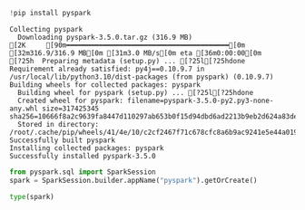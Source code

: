```python
!pip install pyspark
```

    Collecting pyspark
      Downloading pyspark-3.5.0.tar.gz (316.9 MB)
    [2K     [90m━━━━━━━━━━━━━━━━━━━━━━━━━━━━━━━━━━━━━━━━[0m [32m316.9/316.9 MB[0m [31m3.0 MB/s[0m eta [36m0:00:00[0m
    [?25h  Preparing metadata (setup.py) ... [?25l[?25hdone
    Requirement already satisfied: py4j==0.10.9.7 in /usr/local/lib/python3.10/dist-packages (from pyspark) (0.10.9.7)
    Building wheels for collected packages: pyspark
      Building wheel for pyspark (setup.py) ... [?25l[?25hdone
      Created wheel for pyspark: filename=pyspark-3.5.0-py2.py3-none-any.whl size=317425345 sha256=10666f8a2c9639fa8447d110297ab653b0f15d94dbd6ad2213b9eb2d624a83de
      Stored in directory: /root/.cache/pip/wheels/41/4e/10/c2cf2467f71c678cfc8a6b9ac9241e5e44a01940da8fbb17fc
    Successfully built pyspark
    Installing collected packages: pyspark
    Successfully installed pyspark-3.5.0
    


```python
from pyspark.sql import SparkSession
spark = SparkSession.builder.appName("pyspark").getOrCreate()
```


```python
type(spark)
```




<div style="max-width:800px; border: 1px solid var(--colab-border-color);"><style>
      pre.function-repr-contents {
        overflow-x: auto;
        padding: 8px 12px;
        max-height: 500px;
      }

      pre.function-repr-contents.function-repr-contents-collapsed {
        cursor: pointer;
        max-height: 100px;
      }
    </style>
    <pre style="white-space: initial; background:
         var(--colab-secondary-surface-color); padding: 8px 12px;
         border-bottom: 1px solid var(--colab-border-color);"><b>pyspark.sql.session.SparkSession</b><br/>def __init__(sparkContext: SparkContext, jsparkSession: Optional[JavaObject]=None, options: Dict[str, Any]={})</pre><pre class="function-repr-contents function-repr-contents-collapsed" style=""><a class="filepath" style="display:none" href="#">/usr/local/lib/python3.10/dist-packages/pyspark/sql/session.py</a>The entry point to programming Spark with the Dataset and DataFrame API.

A SparkSession can be used to create :class:`DataFrame`, register :class:`DataFrame` as
tables, execute SQL over tables, cache tables, and read parquet files.
To create a :class:`SparkSession`, use the following builder pattern:

.. versionchanged:: 3.4.0
    Supports Spark Connect.

.. autoattribute:: builder
   :annotation:

Examples
--------
Create a Spark session.

&gt;&gt;&gt; spark = (
...     SparkSession.builder
...         .master(&quot;local&quot;)
...         .appName(&quot;Word Count&quot;)
...         .config(&quot;spark.some.config.option&quot;, &quot;some-value&quot;)
...         .getOrCreate()
... )

Create a Spark session with Spark Connect.

&gt;&gt;&gt; spark = (
...     SparkSession.builder
...         .remote(&quot;sc://localhost&quot;)
...         .appName(&quot;Word Count&quot;)
...         .config(&quot;spark.some.config.option&quot;, &quot;some-value&quot;)
...         .getOrCreate()
... )  # doctest: +SKIP</pre>
      <script>
      if (google.colab.kernel.accessAllowed && google.colab.files && google.colab.files.view) {
        for (const element of document.querySelectorAll('.filepath')) {
          element.style.display = 'block'
          element.onclick = (event) => {
            event.preventDefault();
            event.stopPropagation();
            google.colab.files.view(element.textContent, 166);
          };
        }
      }
      for (const element of document.querySelectorAll('.function-repr-contents')) {
        element.onclick = (event) => {
          event.preventDefault();
          event.stopPropagation();
          element.classList.toggle('function-repr-contents-collapsed');
        };
      }
      </script>
      </div>



### Help Function


```python
help(spark.createDataFrame)
```

### Read csv data in dataframe


```python
df = spark.read.csv(path= 'dbfs:/FileStore/data/Employees1.csv', header=True)
df = display(df)
df.printSchema()
```


```python
df = spark.read.format('csv').option(key='header', value=True).load(path='dbfs: /FileStore/data/Employees1.csv')
display(df)
df.printSchema()
```

### Read json data in dataframe


```python
# way:1
df.spark.read.json ('dbfs:/FileStore/data/emps.json', multiline = True)
df.spark.read.json (['dbfs:/FileStore/data/emps.json','dbfs:/FileStore/data/emps.json'], multiline = True) # read multiple json files

df.printSchema()
df.show()
```

### Read Parquet file into dataframe


```python
df = spark.read.parquet('dbfs:/FileStore/data/userdata1.parquet')
display(df)
```

### Write dataframe into csv
1. How to read wite dataframe into csv files using pyspark
2. Option available while saving csv files
3. Saving Modes

    * append: Append contents of this class DataFrame to existing data.
    * overwrite: Overwrite existing data.
    * ignore: Silently ignore this operation if data already exists.
    * error or errorifexists (default case): Throw an exception if data already exists.






```python
data = [(1, 'Ashutosh'), (2, 'Varsh')]
schema= ['id', 'name']

df = spark.createDataFrame(data=data, schema=schema)

df.write.csv(path='dbfs: /tmp/emps', header=True, mode="erroe")

display(spark.read.csv(path='dbfs: /tmp/emps', header=True))
```


    DataFrame[id: bigint, name: string]


### Write dataframe into json


```python
data = [(1, 'Ashutosh'), (2, 'Varsh')]
schema= ['id', 'name']

df = spark.createDataFrame(data=data, schema=schema)

df.write.json(path='dbfs: /tmp/emps', header=True, mode="erroe")

display(spark.read.json(path='dbfs: /tmp/emps', header=True))
```


```python
from re import MULTILINE
# way: 2
df = spark.read.format('org.apache.spark.sql.json').load('dbfs:/FileStore/data/emps.json', multiline = True)

df.printSchema()
df.show()
```

### Write dataframe into Parquet file


```python
data = [(1, 'Ashutosh'), (2, 'Varsh')]
schema= ['id', 'name']

df = spark.createDataFrame(data=data, schema=schema)

df.write.parquet("/folder_location", mode='error')
```

### show() function


```python
data = [(1, 'dfkdjshjkdbdjfbgdbfgfbdgjkbfdjkgbfskdjbgsfjkdbgjskdbgkjsdbfgjsbdfgb'),
        (2, 'dlfnd;sjhfga;dhfgjadfbgjkfdabgadfjbgadrbfguruigbfdubgiufhdg'),
        (3, 'egrfiuegfuiegfuigeifgsdgfuisdgfiugafiuergifugiuafiuagfiugafuigguaig'),
        (4, 'jhdfghdjbfgbhjfgbhgbfdgbfdgbbfdghbshgfdhsghfdglshlhshdfgshgdshkj')]
schema= ['id', 'commments']

df = spark.createDataFrame(data=data, schema=schema)

df.show(truncate = False)

df.show(truncate = 8)

df.show(n=2, truncate = True)

df.show(n=2, truncate = True, vertical = True)
```

    +---+-------------------------------------------------------------------+
    |id |commments                                                          |
    +---+-------------------------------------------------------------------+
    |1  |dfkdjshjkdbdjfbgdbfgfbdgjkbfdjkgbfskdjbgsfjkdbgjskdbgkjsdbfgjsbdfgb|
    |2  |dlfnd;sjhfga;dhfgjadfbgjkfdabgadfjbgadrbfguruigbfdubgiufhdg        |
    |3  |egrfiuegfuiegfuigeifgsdgfuisdgfiugafiuergifugiuafiuagfiugafuigguaig|
    |4  |jhdfghdjbfgbhjfgbhgbfdgbfdgbbfdghbshgfdhsghfdglshlhshdfgshgdshkj   |
    +---+-------------------------------------------------------------------+
    
    +---+---------+
    | id|commments|
    +---+---------+
    |  1| dfkdj...|
    |  2| dlfnd...|
    |  3| egrfi...|
    |  4| jhdfg...|
    +---+---------+
    
    +---+--------------------+
    | id|           commments|
    +---+--------------------+
    |  1|dfkdjshjkdbdjfbgd...|
    |  2|dlfnd;sjhfga;dhfg...|
    +---+--------------------+
    only showing top 2 rows
    
    -RECORD 0-------------------------
     id        | 1                    
     commments | dfkdjshjkdbdjfbgd... 
    -RECORD 1-------------------------
     id        | 2                    
     commments | dlfnd;sjhfga;dhfg... 
    only showing top 2 rows
    
    

### withColumn()

*   PySpark withColumn() is a transformation function of DataFrame which is
used to change the value, convert the datatype of an existing column, create a new column, and many more




```python
data = [(1, 'dfkdjshjkdbdjfbgdbfgfbdgjkbfdjkgbfskdjbgsfjkdbgjskdbgkjsdbfgjsbdfgb'),
        (2, 'dlfnd;sjhfga;dhfgjadfbgjkfdabgadfjbgadrbfguruigbfdubgiufhdg'),
        (3, 'egrfiuegfuiegfuigeifgsdgfuisdgfiugafiuergifugiuafiuagfiugafuigguaig'),
        (4, 'jhdfghdjbfgbhjfgbhgbfdgbfdgbbfdghbshgfdhsghfdglshlhshdfgshgdshkj')]
schema= ['id', 'commments']

df = spark.createDataFrame(data=data, schema=schema)
```


```python
from pyspark.sql import functions as F

data = [(1, 'Ashutosh', 3000),
        (2, 'Kumbhare', 4000),
        (3, 'Varsh', 5000),
        (4, 'Ajay', 6000)]
schema= ['id', 'name', 'salary']

df = spark.createDataFrame(data=data, schema=schema)

df = df.withColumn('salary', F.col("salary").cast('Integer'))

df.show()
df.printSchema()

df = df.withColumn('salary', F.col("salary") * 2)
df.show()

df = df.withColumn('country', F.lit('India'))
df.show()

df = df.withColumn('copyed_salary', F.col("salary"))
df.show()
```

    +---+--------+------+
    | id|    name|salary|
    +---+--------+------+
    |  1|Ashutosh|  3000|
    |  2|Kumbhare|  4000|
    |  3|   Varsh|  5000|
    |  4|    Ajay|  6000|
    +---+--------+------+
    
    root
     |-- id: long (nullable = true)
     |-- name: string (nullable = true)
     |-- salary: integer (nullable = true)
    
    +---+--------+------+
    | id|    name|salary|
    +---+--------+------+
    |  1|Ashutosh|  6000|
    |  2|Kumbhare|  8000|
    |  3|   Varsh| 10000|
    |  4|    Ajay| 12000|
    +---+--------+------+
    
    +---+--------+------+-------+
    | id|    name|salary|country|
    +---+--------+------+-------+
    |  1|Ashutosh|  6000|  India|
    |  2|Kumbhare|  8000|  India|
    |  3|   Varsh| 10000|  India|
    |  4|    Ajay| 12000|  India|
    +---+--------+------+-------+
    
    +---+--------+------+-------+-------------+
    | id|    name|salary|country|copyed_salary|
    +---+--------+------+-------+-------------+
    |  1|Ashutosh|  6000|  India|         6000|
    |  2|Kumbhare|  8000|  India|         8000|
    |  3|   Varsh| 10000|  India|        10000|
    |  4|    Ajay| 12000|  India|        12000|
    +---+--------+------+-------+-------------+
    
    

### withColumnRenamed()

*   PySpark withColumnRenamed() is a transformation function of DataFrame which is used to change existing column name in dataframe.



```python
data = [(1, 'Ashutosh', 3000),
        (2, 'Kumbhare', 4000),
        (3, 'Varsh', 5000),
        (4, 'Ajay', 6000)]
schema= ['id', 'name', 'salary']

df = spark.createDataFrame(data=data, schema=schema)

df = df.withColumnRenamed('salary', 'Income')
df.show()
```

    +---+--------+------+
    | id|    name|Income|
    +---+--------+------+
    |  1|Ashutosh|  3000|
    |  2|Kumbhare|  4000|
    |  3|   Varsh|  5000|
    |  4|    Ajay|  6000|
    +---+--------+------+
    
    

### StructType() & StructField()

*   PySpark StructType & StructField classes are used to programmatically specify the schema to the DataFrame and create complex columns like nested struct, array, and map columns.

*   StructType is a collection of StructField's



```python
from pyspark.sql import functions as F
from pyspark.sql import types as T

data = [(1, 'Ashutosh', 3000),
        (2, 'Kumbhare', 4000),
        (3, 'Varsh', 5000),
        (4, 'Ajay', 6000)]

schema = T.StructType([
                      T.StructField(name='id', dataType=T.IntegerType()),
                      T.StructField(name='name', dataType=T.StringType()),
                      T.StructField(name='salary', dataType=T.IntegerType())
                      ])


df = spark.createDataFrame(data=data, schema=schema)

df.show()
df.printSchema()
```

    +---+--------+------+
    | id|    name|salary|
    +---+--------+------+
    |  1|Ashutosh|  3000|
    |  2|Kumbhare|  4000|
    |  3|   Varsh|  5000|
    |  4|    Ajay|  6000|
    +---+--------+------+
    
    root
     |-- id: integer (nullable = true)
     |-- name: string (nullable = true)
     |-- salary: integer (nullable = true)
    
    


```python
from pyspark.sql import functions as F
from pyspark.sql import types as T

data = [(1, ('Ashutosh','Kumbhare'), 3000),
        (2, ('Ashu','abc'), 4000),
        (3, ('Varsh','cde'), 5000),
        (4, ('Ajay','efg'), 6000)]

my_structType = T.StructType(
        [
        T.StructField(name='First_name', dataType=T.StringType()),
        T.StructField(name='Last_name', dataType=T.StringType())
        ]
    )

schema = T.StructType(
                      [
                      T.StructField(name='id', dataType=T.IntegerType()),
                      T.StructField(name='name', dataType=my_structType),
                      T.StructField(name='salary', dataType=T.IntegerType())
                      ]
        )


df = spark.createDataFrame(data=data, schema=schema)

df.show()
df.printSchema()
```

    +---+--------------------+------+
    | id|                name|salary|
    +---+--------------------+------+
    |  1|{Ashutosh, Kumbhare}|  3000|
    |  2|         {Ashu, abc}|  4000|
    |  3|        {Varsh, cde}|  5000|
    |  4|         {Ajay, efg}|  6000|
    +---+--------------------+------+
    
    root
     |-- id: integer (nullable = true)
     |-- name: struct (nullable = true)
     |    |-- First_name: string (nullable = true)
     |    |-- Last_name: string (nullable = true)
     |-- salary: integer (nullable = true)
    
    

### ArrayType Columns


```python
from pyspark.sql import functions as F
from pyspark.sql import types as T

data = [('abc', [1,2]), ('mno', [4,5]), ('xyz', [7,8])]

schema = T.StructType([T.StructField(name='id', dataType= T.StringType()),
                       T.StructField(name='numbers', dataType= T.ArrayType(T.IntegerType()))
                      ])

df = spark.createDataFrame(data=data, schema=schema)

df.show()
df.printSchema()

df = df.withColumn('index_zero', F.col('numbers')[0])
# df = df.withColumn('index_zero', df.numbers[0])

df.show()
```

    +---+-------+
    | id|numbers|
    +---+-------+
    |abc| [1, 2]|
    |mno| [4, 5]|
    |xyz| [7, 8]|
    +---+-------+
    
    root
     |-- id: string (nullable = true)
     |-- numbers: array (nullable = true)
     |    |-- element: integer (containsNull = true)
    
    +---+-------+----------+
    | id|numbers|index_zero|
    +---+-------+----------+
    |abc| [1, 2]|         1|
    |mno| [4, 5]|         4|
    |xyz| [7, 8]|         7|
    +---+-------+----------+
    
    


```python
data = [(1, 'Ashutosh', 3000),
        (2, 'Kumbhare', 4000),
        (3, 'Varsh', 5000),
        (4, 'Ajay', 6000)]

schema = T.StructType([
                      T.StructField(name='id', dataType=T.IntegerType()),
                      T.StructField(name='name', dataType=T.StringType()),
                      T.StructField(name='salary', dataType=T.IntegerType())
                      ])


df = spark.createDataFrame(data=data, schema=schema)

df = df.withColumn('new_column',
                   F.array(
                       F.col('id'),
                       F.col('salary')
                       )
                   )
df.show()
```

    +---+--------+------+----------+
    | id|    name|salary|new_column|
    +---+--------+------+----------+
    |  1|Ashutosh|  3000| [1, 3000]|
    |  2|Kumbhare|  4000| [2, 4000]|
    |  3|   Varsh|  5000| [3, 5000]|
    |  4|    Ajay|  6000| [4, 6000]|
    +---+--------+------+----------+
    
    

### explode(), split(), array() & array_contains() Functions

*   Use explode() function to create a new row for each element in the given array column.

*   split() sql function returns an array type after splitting the string column by delimiter.

*   Use array() function to create a new array column by merging the data from multiple columns.

*   array_contains() sql function is used to check if array column contains a value. Returns null if the array is null, true if the array contains the value, and false otherwise.


#### 1. explode()


```python
from pyspark.sql import functions as F
from pyspark.sql import types as T

data = [('abc', [1,2]), ('efg', [4,5]), ('xyz', [7,8])]

schema = T.StructType(
    [
        T.StructField('id', T.StringType()),
        T.StructField('numbers', T.ArrayType(T.IntegerType()))
        ]
    )

df = spark.createDataFrame(data,schema)

df = df.withColumn('explodedCol', F.explode(F.col('numbers')))
df.show()

df = df.withColumn('explodedCol', F.explode(F.col('numbers')))\
     .select(
          'id',
          'explodedCol'
          )
df.show()
```

    +---+-------+-----------+
    | id|numbers|explodedCol|
    +---+-------+-----------+
    |abc| [1, 2]|          1|
    |abc| [1, 2]|          2|
    |efg| [4, 5]|          4|
    |efg| [4, 5]|          5|
    |xyz| [7, 8]|          7|
    |xyz| [7, 8]|          8|
    +---+-------+-----------+
    
    +---+-----------+
    | id|explodedCol|
    +---+-----------+
    |abc|          1|
    |abc|          2|
    |abc|          1|
    |abc|          2|
    |efg|          4|
    |efg|          5|
    |efg|          4|
    |efg|          5|
    |xyz|          7|
    |xyz|          8|
    |xyz|          7|
    |xyz|          8|
    +---+-----------+
    
    

#### 2. split()


```python
from pyspark.sql import functions as F

data = [(1, 'Ashutosh', 'dothet, azure, sql'), (2, 'Varsh','java, aws, sql')]

schema = ['id', 'name', 'skills']

df = spark.createDataFrame(data, schema)
df.show()

df = df.withColumn('skills',F.split('skills',','))
df.show()

df.printSchema()
```

    +---+--------+------------------+
    | id|    name|            skills|
    +---+--------+------------------+
    |  1|Ashutosh|dothet, azure, sql|
    |  2|   Varsh|    java, aws, sql|
    +---+--------+------------------+
    
    +---+--------+--------------------+
    | id|    name|              skills|
    +---+--------+--------------------+
    |  1|Ashutosh|[dothet,  azure, ...|
    |  2|   Varsh|  [java,  aws,  sql]|
    +---+--------+--------------------+
    
    root
     |-- id: long (nullable = true)
     |-- name: string (nullable = true)
     |-- skills: array (nullable = true)
     |    |-- element: string (containsNull = false)
    
    

#### 3. array()


```python
from pyspark.sql import functions as F

data = [(1, 'Ashutosh', 'dotnet', 'azure'), (2, 'Varsha', 'java', 'aws')]

schema = ['id', 'name', 'primarySkill', 'secondarySkill']

df = spark.createDataFrame(data, schema)
df.show()

df = df.withColumn('skills', F.array(F.col('primarySkill'), F.col('secondarySkill')))
df.show()

df.printSchema()
```

    +---+--------+------------+--------------+
    | id|    name|primarySkill|secondarySkill|
    +---+--------+------------+--------------+
    |  1|Ashutosh|      dotnet|         azure|
    |  2|  Varsha|        java|           aws|
    +---+--------+------------+--------------+
    
    +---+--------+------------+--------------+---------------+
    | id|    name|primarySkill|secondarySkill|         skills|
    +---+--------+------------+--------------+---------------+
    |  1|Ashutosh|      dotnet|         azure|[dotnet, azure]|
    |  2|  Varsha|        java|           aws|    [java, aws]|
    +---+--------+------------+--------------+---------------+
    
    root
     |-- id: long (nullable = true)
     |-- name: string (nullable = true)
     |-- primarySkill: string (nullable = true)
     |-- secondarySkill: string (nullable = true)
     |-- skills: array (nullable = false)
     |    |-- element: string (containsNull = true)
    
    

#### 4. array_contains()


```python
from pyspark.sql import functions as F

data = [(1, 'Varsh', ['.net', 'azure']), (2, 'Ashutosh', ['java', 'aws'])]

schema = ['id', 'name', 'skills']

df = spark.createDataFrame (data, schema)

df = df.withColumn ('Has JavaSkill', F.array_contains(F.col('skills'), 'java'))
df.show()

df.printSchema()
```

    +---+--------+-------------+-------------+
    | id|    name|       skills|Has JavaSkill|
    +---+--------+-------------+-------------+
    |  1|   Varsh|[.net, azure]|        false|
    |  2|Ashutosh|  [java, aws]|         true|
    +---+--------+-------------+-------------+
    
    root
     |-- id: long (nullable = true)
     |-- name: string (nullable = true)
     |-- skills: array (nullable = true)
     |    |-- element: string (containsNull = true)
     |-- Has JavaSkill: boolean (nullable = true)
    
    

### MapType column

*  PySpark MapType is used to represent map key-value pair similar to python Dictionary (Dict)


```python
data = [('Ashutosh', {'hair': 'black', 'eye': 'brown'}), ('varsh', { 'hair': 'black', 'eye': 'blue'})]

schema = ['name', 'properties']

df = spark.createDataFrame (data, schema)

df.show()
df.printSchema()
```

    +--------+--------------------+
    |    name|          properties|
    +--------+--------------------+
    |Ashutosh|{eye -> brown, ha...|
    |   varsh|{eye -> blue, hai...|
    +--------+--------------------+
    
    root
     |-- name: string (nullable = true)
     |-- properties: map (nullable = true)
     |    |-- key: string
     |    |-- value: string (valueContainsNull = true)
    
    


```python
from pyspark.sql import functions as F
from pyspark.sql import types as T

data = [('Ashutosh', { 'hair': 'black', 'eye': 'brown'}), ('varsh', {'hair': 'black', 'eye': 'blue'})]

schema = T.StructType(
    [
        T.StructField('name', T.StringType()),
        T.StructField('properties', T.MapType(T.StringType(), T.StringType()))
        ]
    )

df = spark.createDataFrame(data, schema)

df.show(truncate=False)
df.printSchema()
```

    +--------+-----------------------------+
    |name    |properties                   |
    +--------+-----------------------------+
    |Ashutosh|{eye -> brown, hair -> black}|
    |varsh   |{eye -> blue, hair -> black} |
    +--------+-----------------------------+
    
    root
     |-- name: string (nullable = true)
     |-- properties: map (nullable = true)
     |    |-- key: string
     |    |-- value: string (valueContainsNull = true)
    
    

#### Access MapType elements


```python
# way 1

df1 = df.withColumn('hair', df.properties['hair'])

df1.show(truncate=False)



# way2

df2 = df.withColumn('eye', df.properties.getItem('eye'))

df2.show(truncate=False)
```

    +--------+-----------------------------+-----+
    |name    |properties                   |hair |
    +--------+-----------------------------+-----+
    |Ashutosh|{eye -> brown, hair -> black}|black|
    |varsh   |{eye -> blue, hair -> black} |black|
    +--------+-----------------------------+-----+
    
    +--------+-----------------------------+-----+
    |name    |properties                   |eye  |
    +--------+-----------------------------+-----+
    |Ashutosh|{eye -> brown, hair -> black}|brown|
    |varsh   |{eye -> blue, hair -> black} |blue |
    +--------+-----------------------------+-----+
    
    

### map_keys(), map_values(), explode()

### explode() with MapType


```python
from pyspark.sql import functions as F
from pyspark.sql import types as T

data = [('Ashutosh', { 'hair': 'black', 'eye': 'brown'}), ('varsh', {'hair': 'black', 'eye': 'blue'})]

schema = T.StructType(
    [
        T.StructField('name', T.StringType()),
        T.StructField('properties', T.MapType(T.StringType(), T.StringType()))
        ]
    )

df = spark.createDataFrame(data, schema)
df.show(truncate=False)

df1 = df.select('name', 'properties', F.explode(df.properties))
df1.show(truncate=False)
```

    +--------+-----------------------------+
    |name    |properties                   |
    +--------+-----------------------------+
    |Ashutosh|{eye -> brown, hair -> black}|
    |varsh   |{eye -> blue, hair -> black} |
    +--------+-----------------------------+
    
    +--------+-----------------------------+----+-----+
    |name    |properties                   |key |value|
    +--------+-----------------------------+----+-----+
    |Ashutosh|{eye -> brown, hair -> black}|eye |brown|
    |Ashutosh|{eye -> brown, hair -> black}|hair|black|
    |varsh   |{eye -> blue, hair -> black} |eye |blue |
    |varsh   |{eye -> blue, hair -> black} |hair|black|
    +--------+-----------------------------+----+-----+
    
    

#### 2. map_keys()


```python
df1 = df.withColumn('keys', F.map_keys(df.properties))

df1.show(truncate=False)
```

    +--------+-----------------------------+-----------+
    |name    |properties                   |keys       |
    +--------+-----------------------------+-----------+
    |Ashutosh|{eye -> brown, hair -> black}|[eye, hair]|
    |varsh   |{eye -> blue, hair -> black} |[eye, hair]|
    +--------+-----------------------------+-----------+
    
    

#### 3. map.values()


```python
df1 = df.withColumn('keys', F.map_values(df.properties))
df1.show(truncate=False)
```

    +--------+-----------------------------+--------------+
    |name    |properties                   |keys          |
    +--------+-----------------------------+--------------+
    |Ashutosh|{eye -> brown, hair -> black}|[brown, black]|
    |varsh   |{eye -> blue, hair -> black} |[blue, black] |
    +--------+-----------------------------+--------------+
    
    

### Row() class

*   pyspark.sql.Row which is represented as a record/row in DataFrame, one can create a Row object by using named arguments or create a custom Row like class.




```python
from pyspark.sql import Row
from pyspark.sql import functions as F

row = Row(name = 'Ashutosh', salary = 2000)

print(row.name)
```

    Ashutosh
    


```python
row1 = Row(name = 'Ashutosh', salary = 2000)
row2 = Row(name = 'Keahav', salary = 3000)

data = [row1, row2]

df = spark.createDataFrame(data)
df.show()
```

    +--------+------+
    |    name|salary|
    +--------+------+
    |Ashutosh|  2000|
    |  Keahav|  3000|
    +--------+------+
    
    

#### create nested struct type using Row()


```python
from pyspark.sql import Row

data=[Row(name="keashav", prop=Row(hair="black", eye="blue")), Row(name="Ashutosh", prop=Row(hair="grey", eye="black"))]
df=spark.createDataFrame(data)

df.printSchema()
```

    root
     |-- name: string (nullable = true)
     |-- prop: struct (nullable = true)
     |    |-- hair: string (nullable = true)
     |    |-- eye: string (nullable = true)
    
    

### Column() Class

*   PySpark Column class represents a single Column in a DataFrame. pyspark.sql.Column class provides several functions to work with DataFrame to manipulate the Column values, evaluate the boolean expression to filter rows, retrieve a value or part of a value from a DataFrame column

*  One of the simplest ways to create a Column class object is by using PySpark lit() SQL function




```python
from pyspark.sql import functions as F

col1 = F.lit("zero")

print(type(col1))
```

    <class 'pyspark.sql.column.Column'>
    

#### Access columns in multiple ways


```python
from pyspark.sql import functions as F

data = [(1, 'Ashutosh', 3000),
        (2, 'Kumbhare', 4000),
        (3, 'Varsh', 5000),
        (4, 'Ajay', 6000)]
schema= ['id', 'name', 'salary']

df = spark.createDataFrame(data=data, schema=schema)

df.select(df.salary).show()
df.select(df['salary']).show()
df.select(F.col('salary')).show()
```

    +------+
    |salary|
    +------+
    |  3000|
    |  4000|
    |  5000|
    |  6000|
    +------+
    
    +------+
    |salary|
    +------+
    |  3000|
    |  4000|
    |  5000|
    |  6000|
    +------+
    
    +------+
    |salary|
    +------+
    |  3000|
    |  4000|
    |  5000|
    |  6000|
    +------+
    
    


```python
from pyspark.sql import functions as F
from pyspark.sql import types as T

data = [(1, ('Ashutosh','Kumbhare'), 3000),
        (2, ('Ashu','abc'), 4000),
        (3, ('Varsh','cde'), 5000),
        (4, ('Ajay','efg'), 6000)]

my_structType = T.StructType(
        [
        T.StructField(name='First_name', dataType=T.StringType()),
        T.StructField(name='Last_name', dataType=T.StringType())
        ]
    )

schema = T.StructType(
                      [
                      T.StructField(name='id', dataType=T.IntegerType()),
                      T.StructField(name='name', dataType=my_structType),
                      T.StructField(name='salary', dataType=T.IntegerType())
                      ]
        )


df = spark.createDataFrame(data=data, schema=schema)

df.select(df.name.First_name).show()
df.select(df['name.First_name']).show()
df.select(F.col('name.First_name')).show()
```

    +---------------+
    |name.First_name|
    +---------------+
    |       Ashutosh|
    |           Ashu|
    |          Varsh|
    |           Ajay|
    +---------------+
    
    +----------+
    |First_name|
    +----------+
    |  Ashutosh|
    |      Ashu|
    |     Varsh|
    |      Ajay|
    +----------+
    
    +----------+
    |First_name|
    +----------+
    |  Ashutosh|
    |      Ashu|
    |     Varsh|
    |      Ajay|
    +----------+
    
    

### when() & otherwise()

*   It is similar to SQL Case When, executes sequence of expressions until it
matches the condition and returns a value when match.



```python
from pyspark.sql import functions as F

data = [(1, 'Ashu', 'M', 2000), (2, 'Varsha', 'F', 3000), (3, 'Bhushan', '', 2000)]

schema = ['id', 'name', 'gender', 'salary']

df = spark.createDataFrame (data, schema)

df.show()

df1 = df.select(
    df.id,
    df.name,
    F.when(condition=df.gender == 'M', value='Male')
    .when(condition=df.gender == 'F',value='FeMale')
    .otherwise ('unknown').alias('gender')
    )

df1.show()
```

    +---+-------+------+------+
    | id|   name|gender|salary|
    +---+-------+------+------+
    |  1|   Ashu|     M|  2000|
    |  2| Varsha|     F|  3000|
    |  3|Bhushan|      |  2000|
    +---+-------+------+------+
    
    +---+-------+-------+
    | id|   name| gender|
    +---+-------+-------+
    |  1|   Ashu|   Male|
    |  2| Varsha| FeMale|
    |  3|Bhushan|unknown|
    +---+-------+-------+
    
    

### alias(), asc(), desc(), cast() & like()

#### 1. alies()


```python
data = [(1, 'Ashu', 'M',2000), (2, 'Keshav', 'M', 4000), (3, 'Varsha', 'F', 3000)]

schema = ['id', 'name', 'gender', 'salary']

df = spark.createDataFrame(data, schema)

df.select(
    df.id.alias('emp_id'),
    df.name.alias ('emp_name')
    )

df.show()
```

    +---+------+------+------+
    | id|  name|gender|salary|
    +---+------+------+------+
    |  1|  Ashu|     M|  2000|
    |  2|Keshav|     M|  4000|
    |  3|Varsha|     F|  3000|
    +---+------+------+------+
    
    

### asc(), desc()


```python
data = [(1, 'Ashutosh', 'M', 2000), (2, 'keshav', 'M', 4000), (3, 'Bhushan', 'F', 3000)]

schema = ['id', 'name', 'gender', 'salary']

spark.createDataFrame(data, schema)

df.sort(df.name.desc()).show()
```

    +---+--------+------+------+
    | id|    name|gender|salary|
    +---+--------+------+------+
    |  3|  Sonali|     F|  3000|
    |  2| Bhushan|     M|  4000|
    |  1|Ashutosh|     M|  2000|
    +---+--------+------+------+
    
    

#### cast()


```python
data = [(1, 'Ashutosh', 'M', 2000), (2, 'Bhushan', 'M', 4000), (3, 'Sonali', 'F', 3000)]

schema = ['id', 'name', 'gender', 'salary']

df = spark.createDataFrame(data, schema)
df.printSchema()

df1 = df.select(df.salary.cast('int'))
df1.printSchema()
```

    root
     |-- id: long (nullable = true)
     |-- name: string (nullable = true)
     |-- gender: string (nullable = true)
     |-- salary: long (nullable = true)
    
    root
     |-- salary: integer (nullable = true)
    
    

#### like()


```python
data = [(1, 'Ashutosh', 'M', 2000), (2, 'Keshav', 'M', 4000), (3, 'Varsha', 'F', 3000)]

schema = ['id', 'name', 'gender', 'salary']

df = spark.createDataFrame (data, schema)

df.filter(df.name.like ('a%')).show()

# Like functiuon is case sensitive.
df.filter(df.name.like ('A%')).show()

```

    +---+----+------+------+
    | id|name|gender|salary|
    +---+----+------+------+
    +---+----+------+------+
    
    +---+--------+------+------+
    | id|    name|gender|salary|
    +---+--------+------+------+
    |  1|Ashutosh|     M|  2000|
    +---+--------+------+------+
    
    

### filter()

* PySpark filter() function is used to filter the rows from DataFrame based on the given condition or SQL expression.

### where()

* You can also use where() clause instead of the filter() if you are coming from an SQL background, both these functions operate exactly the same.


```python
data = [(1, 'Ashutosh', 'M', 2000), (2, 'Keshav', 'M', 4000), (3, 'Varsha', 'F',3000)]

schema = ['id', 'name', 'gender', 'salary']

df = spark.createDataFrame (data, schema)

# where function
df.where(df.gender == 'M').show()

# filter function
df.filter(df.gender =='M').show()
```

    +---+--------+------+------+
    | id|    name|gender|salary|
    +---+--------+------+------+
    |  1|Ashutosh|     M|  2000|
    |  2|  Keshav|     M|  4000|
    +---+--------+------+------+
    
    +---+--------+------+------+
    | id|    name|gender|salary|
    +---+--------+------+------+
    |  1|Ashutosh|     M|  2000|
    |  2|  Keshav|     M|  4000|
    +---+--------+------+------+
    
    

###  distinct()
* PySpark distinct() function is used to remove the duplicate rows (all columns)

### dropDuplicates()
* dropDuplicates() is used to drop rows based on selected (one or multiple) columns.

So basically, using these functions we can get distinct rows


```python
data = [(1, 'Ashutosh', 'M', 2000), (2, 'Keshav', 'M', 4000), (2, 'Akash', 'M',4000), (3, 'Varsha', 'F', 3000)]

schema = ['id', 'name', 'gender', 'salary']

df = spark.createDataFrame(data, schema)

df.distinct().show()

df.dropDuplicates ().show()

df.dropDuplicates (['gender']).show()
```

    +---+--------+------+------+
    | id|    name|gender|salary|
    +---+--------+------+------+
    |  2|  Keshav|     M|  4000|
    |  1|Ashutosh|     M|  2000|
    |  2|   Akash|     M|  4000|
    |  3|  Varsha|     F|  3000|
    +---+--------+------+------+
    
    +---+--------+------+------+
    | id|    name|gender|salary|
    +---+--------+------+------+
    |  2|  Keshav|     M|  4000|
    |  1|Ashutosh|     M|  2000|
    |  2|   Akash|     M|  4000|
    |  3|  Varsha|     F|  3000|
    +---+--------+------+------+
    
    +---+--------+------+------+
    | id|    name|gender|salary|
    +---+--------+------+------+
    |  3|  Varsha|     F|  3000|
    |  1|Ashutosh|     M|  2000|
    +---+--------+------+------+
    
    

### orderBy() & sort()

* You can use either sort() or orderBy() function of PySpark DataFrame to sort DataFrame by ascending or descending order based on single or multiple columns.

* By default, sorting will happen in ascending order. We can explicitly mention ascending or descending using asc(), desc() functions.


```python
data = [(1, 'Ashutosh', 'M',2000, 'IT'), (2, 'Keshav', 'M',4000, 'HR'), (3, 'Varsha', 'F',3000, 'Payroll'), (4, 'Akash', 'M',3000, 'HR')]

schema = ['id', 'name', 'gender', 'salary', 'dep']

df = spark.createDataFrame(data, schema)

# sort function
df.sort('dep', 'salary').show()
df.sort(df.dep.desc(),df.salary.desc()).show()

# orderBy
df.orderBy(df.dep.desc(),df.salary.asc()).show()
df.orderBy('dep', 'salary').show()
```

    +---+--------+------+------+-------+
    | id|    name|gender|salary|    dep|
    +---+--------+------+------+-------+
    |  4|   Akash|     M|  3000|     HR|
    |  2|  Keshav|     M|  4000|     HR|
    |  1|Ashutosh|     M|  2000|     IT|
    |  3|  Varsha|     F|  3000|Payroll|
    +---+--------+------+------+-------+
    
    +---+--------+------+------+-------+
    | id|    name|gender|salary|    dep|
    +---+--------+------+------+-------+
    |  3|  Varsha|     F|  3000|Payroll|
    |  1|Ashutosh|     M|  2000|     IT|
    |  2|  Keshav|     M|  4000|     HR|
    |  4|   Akash|     M|  3000|     HR|
    +---+--------+------+------+-------+
    
    +---+--------+------+------+-------+
    | id|    name|gender|salary|    dep|
    +---+--------+------+------+-------+
    |  3|  Varsha|     F|  3000|Payroll|
    |  1|Ashutosh|     M|  2000|     IT|
    |  4|   Akash|     M|  3000|     HR|
    |  2|  Keshav|     M|  4000|     HR|
    +---+--------+------+------+-------+
    
    +---+--------+------+------+-------+
    | id|    name|gender|salary|    dep|
    +---+--------+------+------+-------+
    |  4|   Akash|     M|  3000|     HR|
    |  2|  Keshav|     M|  4000|     HR|
    |  1|Ashutosh|     M|  2000|     IT|
    |  3|  Varsha|     F|  3000|Payroll|
    +---+--------+------+------+-------+
    
    

###  union() & unionAll()

* union() and unionAll() transformations are used to merge two or more DataFrame's of the same schema or structure.

* union() & unionAll() method merges two DataFrames and returns the new DataFrame with all rows from two Dataframes regardless of duplicate data. To remove duplicates use distinct() function


```python
data = [(1, 'Ashutosh', 'M', 2000, 'IT'), (2, 'Keshav', 'M',4000, 'HR'), (3, 'Varsha', 'F', 3000, 'Payroll')]

schema = ['id', 'name', 'gender', 'salary', 'dep']


df1 = spark.createDataFrame(data, schema)

df2 = spark.createDataFrame(data, schema)

df1.show()

df2.show()

df1.unionAll(df2).show()

df1.union(df2).show()
```

    +---+--------+------+------+-------+
    | id|    name|gender|salary|    dep|
    +---+--------+------+------+-------+
    |  1|Ashutosh|     M|  2000|     IT|
    |  2|  Keshav|     M|  4000|     HR|
    |  3|  Varsha|     F|  3000|Payroll|
    +---+--------+------+------+-------+
    
    +---+--------+------+------+-------+
    | id|    name|gender|salary|    dep|
    +---+--------+------+------+-------+
    |  1|Ashutosh|     M|  2000|     IT|
    |  2|  Keshav|     M|  4000|     HR|
    |  3|  Varsha|     F|  3000|Payroll|
    +---+--------+------+------+-------+
    
    +---+--------+------+------+-------+
    | id|    name|gender|salary|    dep|
    +---+--------+------+------+-------+
    |  1|Ashutosh|     M|  2000|     IT|
    |  2|  Keshav|     M|  4000|     HR|
    |  3|  Varsha|     F|  3000|Payroll|
    |  1|Ashutosh|     M|  2000|     IT|
    |  2|  Keshav|     M|  4000|     HR|
    |  3|  Varsha|     F|  3000|Payroll|
    +---+--------+------+------+-------+
    
    +---+--------+------+------+-------+
    | id|    name|gender|salary|    dep|
    +---+--------+------+------+-------+
    |  1|Ashutosh|     M|  2000|     IT|
    |  2|  Keshav|     M|  4000|     HR|
    |  3|  Varsha|     F|  3000|Payroll|
    |  1|Ashutosh|     M|  2000|     IT|
    |  2|  Keshav|     M|  4000|     HR|
    |  3|  Varsha|     F|  3000|Payroll|
    +---+--------+------+------+-------+
    
    


```python

```

### groupBy()

* Similar to SQL GROUP BY clause, PySpark groupBy() function is used to collect the identical data into groups on DataFrame and perform count, sum, avg, min, max functions on the grouped data


```python
data= [
    (1, 'Ashutosh', 'M', 5000, 'IT'),
     (2, 'Keshav', 'M', 6000, 'IT'),
      (3, 'Varsha', 'F',2500, 'Payroll'),
       (4, 'Bhushan', 'M',4000, 'HR'),
        (5, 'Jiya', 'F', 2000, 'HR'),
         (6, 'Akash', 'M', 2000, 'Payroll'),
          (7, 'ayesha', 'F',3000, 'IT')
          ]

schema = ['id', 'name', 'gender', 'salary', 'dep']

df = spark.createDataFrame(data, schema)

df.groupBy('dep').count().show()

df.groupBy('dep', 'gender').count().show()

df.groupBy('dep').min('salary').show()

df.groupBy('dep').max('salary').show()

df.groupBy('dep').avg('salary').show()
```

    +-------+-----+
    |    dep|count|
    +-------+-----+
    |Payroll|    2|
    |     IT|    3|
    |     HR|    2|
    +-------+-----+
    
    +-------+------+-----+
    |    dep|gender|count|
    +-------+------+-----+
    |Payroll|     F|    1|
    |     IT|     M|    2|
    |Payroll|     M|    1|
    |     HR|     M|    1|
    |     HR|     F|    1|
    |     IT|     F|    1|
    +-------+------+-----+
    
    +-------+-----------+
    |    dep|min(salary)|
    +-------+-----------+
    |Payroll|       2000|
    |     IT|       3000|
    |     HR|       2000|
    +-------+-----------+
    
    +-------+-----------+
    |    dep|max(salary)|
    +-------+-----------+
    |Payroll|       2500|
    |     IT|       6000|
    |     HR|       4000|
    +-------+-----------+
    
    +-------+-----------------+
    |    dep|      avg(salary)|
    +-------+-----------------+
    |Payroll|           2250.0|
    |     IT|4666.666666666667|
    |     HR|           3000.0|
    +-------+-----------------+
    
    

### groupBy().agg()


*   PySpark Groupby agg() is used to calculate more than one aggregate (multiple aggregates) at a time on grouped Data Frame





```python
from pyspark.sql import functions as F

data= [(1, 'Ashutosh', 'M', 5000, 'IT'), (2, 'Keshav', 'M',6000, 'IT'),(3, 'Varsha', 'F',2500, 'Payroll'), (4, 'Bhushan', 'M', 4000, 'HR'), (5, 'Jiya', 'F', 2000, 'HR'), (6, 'Akash', 'M', 2000, 'Payroll'),

      (7, 'ayesha', 'F',3000, 'IT')]

schema = ['id', 'name', 'gender', 'salary', 'dep']

df = spark.createDataFrame(data, schema)

df.groupBy('dep').count().show()



df.groupBy('dep').agg(F.count('*').alias('countOfEmps'), F.min('salary').alias ('minSal'), F.max ('salary').alias ('maxSal')).show()

```

    +-------+-----+
    |    dep|count|
    +-------+-----+
    |Payroll|    2|
    |     IT|    3|
    |     HR|    2|
    +-------+-----+
    
    +-------+-----------+------+------+
    |    dep|countOfEmps|minSal|maxSal|
    +-------+-----------+------+------+
    |Payroll|          2|  2000|  2500|
    |     IT|          3|  3000|  6000|
    |     HR|          2|  2000|  4000|
    +-------+-----------+------+------+
    
    

### unionByName()
* unionByName() lets you to merge/union two DataFrames with a different number of columns (different schema) by passing allowMissingColumns with the value true



```python
datal = [(1, 'Ashutosh', 'male')]
schema1 = ['id', 'name', 'gender']

data2 = [(1, 'Keshav', 2000)]
schema2 = ['id', 'name', 'salary']

df1 = spark.createDataFrame(datal, schema1)
df2 = spark.createDataFrame (data2, schema2)

df1.union(df2).show()

df1.unionByName(allowMissingColumns=True, other=df2).show()
```

    +---+--------+------+
    | id|    name|gender|
    +---+--------+------+
    |  1|Ashutosh|  male|
    |  1|  Keshav|  2000|
    +---+--------+------+
    
    +---+--------+------+------+
    | id|    name|gender|salary|
    +---+--------+------+------+
    |  1|Ashutosh|  male|  NULL|
    |  1|  Keshav|  NULL|  2000|
    +---+--------+------+------+
    
    

### select()

* select() function is used to select single, multiple, column by index, all columns from the list and the nested columns from a DataFrame


```python
data = [(1, 'Ashutosh', 'male', 2000), (2, 'Keshav', 'male', 3000), (3, 'Varsha', 'female', 2500)]

schema = ['id', 'name', 'gender', 'salary']

df = spark.createDataFrame (data, schema)

#select single or multiple columns df.select('id', 'name').show()
df.select(df.id,df.name).show()
df.select(df['id'],df['name']).show()

#using col() function
from pyspark.sql. functions import col
df.select(col('id'), col('name')).show()
df.select(['id', 'name']).show()
```

    +---+--------+
    | id|    name|
    +---+--------+
    |  1|Ashutosh|
    |  2|  Keshav|
    |  3|  Varsha|
    +---+--------+
    
    +---+--------+
    | id|    name|
    +---+--------+
    |  1|Ashutosh|
    |  2|  Keshav|
    |  3|  Varsha|
    +---+--------+
    
    +---+--------+
    | id|    name|
    +---+--------+
    |  1|Ashutosh|
    |  2|  Keshav|
    |  3|  Varsha|
    +---+--------+
    
    +---+--------+
    | id|    name|
    +---+--------+
    |  1|Ashutosh|
    |  2|  Keshav|
    |  3|  Varsha|
    +---+--------+
    
    

### join()

* join() is like SQL JOIN. We can combine columns from different DataFrames based on condition. It supports all basic join types such as INNER, LEFT,OUTER, RIGHT OUTER, LEFT ANTI, LEFT SEMI, CROSS, SELF

*  leftsemi join similar to inner join but get columns only from left dataframe for matching rows.

*  leftanti opposite to leftsemi, it gets not matching rows from left dataframe. Self join, joins data with same dataframe



```python
datal = [(1, 'Ashutosh',2000,2), (2, 'Keshav',3000,1), (3, 'Bhushan', 1000,4)]
schema1 = ['id', 'name', 'salary', 'dep']
empDf = spark.createDataFrame(datal, schema1)

data2 = [(1, 'IT'), (2, 'HR'), (3, 'Payroll')]
schema2 = ['id', 'name']
depDf = spark.createDataFrame (data2, schema2)

empDf.show()
depDf.show()

empDf.join(depDf, empDf.dep==depDf.id, 'inner').show()
empDf.join(depDf, empDf.dep==depDf.id, 'left').show()
empDf.join(depDf, empDf.dep==depDf.id, 'right').show()
empDf.join(depDf, empDf.dep==depDf.id, 'full').show()
```

    +---+--------+------+---+
    | id|    name|salary|dep|
    +---+--------+------+---+
    |  1|Ashutosh|  2000|  2|
    |  2|  Keshav|  3000|  1|
    |  3| Bhushan|  1000|  4|
    +---+--------+------+---+
    
    +---+-------+
    | id|   name|
    +---+-------+
    |  1|     IT|
    |  2|     HR|
    |  3|Payroll|
    +---+-------+
    
    +---+--------+------+---+---+----+
    | id|    name|salary|dep| id|name|
    +---+--------+------+---+---+----+
    |  2|  Keshav|  3000|  1|  1|  IT|
    |  1|Ashutosh|  2000|  2|  2|  HR|
    +---+--------+------+---+---+----+
    
    +---+--------+------+---+----+----+
    | id|    name|salary|dep|  id|name|
    +---+--------+------+---+----+----+
    |  1|Ashutosh|  2000|  2|   2|  HR|
    |  2|  Keshav|  3000|  1|   1|  IT|
    |  3| Bhushan|  1000|  4|NULL|NULL|
    +---+--------+------+---+----+----+
    
    +----+--------+------+----+---+-------+
    |  id|    name|salary| dep| id|   name|
    +----+--------+------+----+---+-------+
    |   2|  Keshav|  3000|   1|  1|     IT|
    |NULL|    NULL|  NULL|NULL|  3|Payroll|
    |   1|Ashutosh|  2000|   2|  2|     HR|
    +----+--------+------+----+---+-------+
    
    +----+--------+------+----+----+-------+
    |  id|    name|salary| dep|  id|   name|
    +----+--------+------+----+----+-------+
    |   2|  Keshav|  3000|   1|   1|     IT|
    |   1|Ashutosh|  2000|   2|   2|     HR|
    |NULL|    NULL|  NULL|NULL|   3|Payroll|
    |   3| Bhushan|  1000|   4|NULL|   NULL|
    +----+--------+------+----+----+-------+
    
    

### pivot() function

* It's used to rotate data in one column into multiple columns.

* It is an aggregation where one of the grouping column values will be converted in individual columns.


```python
data = [(1, 'Ashutosh', 'male', 'IT'),
        (2, 'Keshav', 'male', 'IT'),
        (3, 'Varsha', 'female', 'HR'),
        (4, 'Jiya', 'female', 'IT'),
        (5, 'shakti', 'female', 'IT'),
        (6, 'Bhushan', 'male', 'HR'),
        (7, 'akash', 'male', 'HR'),
        (8, 'ayesha', 'female', 'IT')
]

schema = ['id', 'name', 'gender', 'dep']

df = spark.createDataFrame (data, schema)

df.show()

df.groupBy('dep').pivot('gender').count().show()
```

    +---+--------+------+---+
    | id|    name|gender|dep|
    +---+--------+------+---+
    |  1|Ashutosh|  male| IT|
    |  2|  Keshav|  male| IT|
    |  3|  Varsha|female| HR|
    |  4|    Jiya|female| IT|
    |  5|  shakti|female| IT|
    |  6| Bhushan|  male| HR|
    |  7|   akash|  male| HR|
    |  8|  ayesha|female| IT|
    +---+--------+------+---+
    
    +---+------+----+
    |dep|female|male|
    +---+------+----+
    | HR|     1|   2|
    | IT|     3|   2|
    +---+------+----+
    
    

### unpivot Dataframe

* Unpivot is rotating columns into rows. PySpark SQL doesn't have unpivot function hence will use the stack() function.


```python
from pyspark.sql import functions as F

data = [('IT', 8, 5),('Payroll', 3, 2),('HR', 2, 4)]

schema = ['dep', 'male', 'female']

df = spark.createDataFrame (data, schema)
df.show()


df.select('dep', F.expr("stack (2, 'Male', male, 'Female', female) as (gender, count)")).show()
```

    +-------+----+------+
    |    dep|male|female|
    +-------+----+------+
    |     IT|   8|     5|
    |Payroll|   3|     2|
    |     HR|   2|     4|
    +-------+----+------+
    
    +-------+------+-----+
    |    dep|gender|count|
    +-------+------+-----+
    |     IT|  Male|    8|
    |     IT|Female|    5|
    |Payroll|  Male|    3|
    |Payroll|Female|    2|
    |     HR|  Male|    2|
    |     HR|Female|    4|
    +-------+------+-----+
    
    

### fill() & fillna()

*
fillna() or DataFrameNaFunctions.fill() is used to replace NULL/None values
on all or selected multiple DataFrame columns with either zero(0), empty string, space, or any constant literal values.


```python
data = [(1, 'Ashutosh', 'male', 1000, None), (2, 'Varsha', 'Female', 2000, 'IT'), (3, 'Keshav', None, 1000, 'HR')]

schema = ['id', 'name', 'gender', 'salary', 'dep']

df = spark.createDataFrame (data, schema)
df.show()

df.na.fill('No_value', ['gender']).show()
df.fillna('No_value', ['dep']).show()
```

    +---+--------+------+------+----+
    | id|    name|gender|salary| dep|
    +---+--------+------+------+----+
    |  1|Ashutosh|  male|  1000|NULL|
    |  2|  Varsha|Female|  2000|  IT|
    |  3|  Keshav|  NULL|  1000|  HR|
    +---+--------+------+------+----+
    
    +---+--------+--------+------+----+
    | id|    name|  gender|salary| dep|
    +---+--------+--------+------+----+
    |  1|Ashutosh|    male|  1000|NULL|
    |  2|  Varsha|  Female|  2000|  IT|
    |  3|  Keshav|No_value|  1000|  HR|
    +---+--------+--------+------+----+
    
    +---+--------+------+------+--------+
    | id|    name|gender|salary|     dep|
    +---+--------+------+------+--------+
    |  1|Ashutosh|  male|  1000|No_value|
    |  2|  Varsha|Female|  2000|      IT|
    |  3|  Keshav|  NULL|  1000|      HR|
    +---+--------+------+------+--------+
    
    

### Sample()

* To get the random sampling subset from the large dataset

* Use fraction to indicate what percentage of data to return and seed value to make sure every time to get same random sample.


```python
# Assume df as big data

df = spark.range(start=1, end=101)

# fraction prameter takes a numeric value
# fraction = 0.1 --> 10% of data
df1 = df.sample(fraction=0.1, seed=123)

df2 = df.sample(fraction=0.1, seed=123)

display(df1)
display(df2)
```

### collect()
* collect() retrieves all elements in a DataFrame as an Array of Row type to the driver node.

* collect() is an action hence it does not return a DataFrame instead, it returns data in an Array to the driver. Once the data is in an array, you can use python for loop to process it further.

* collect() use it with small DataFrames. With big DataFrames it may result in out of memory error as its return entier data to single node(driver)


```python
data = [(1, 'Ashutosh', 'male', 1000, None), (2, 'Varsha', 'Female', 2000, 'IT'), (3, 'Bhushan', None, 1000, 'HR')]
schema = ['id', 'name', 'gender', 'salary', 'dep']

df = spark.createDataFrame (data, schema)
df.show()

dataRows = df.collect()
print(dataRows)

print(dataRows[0])

print(dataRows[0][0])
```

    +---+--------+------+------+----+
    | id|    name|gender|salary| dep|
    +---+--------+------+------+----+
    |  1|Ashutosh|  male|  1000|NULL|
    |  2|  Varsha|Female|  2000|  IT|
    |  3| Bhushan|  NULL|  1000|  HR|
    +---+--------+------+------+----+
    
    [Row(id=1, name='Ashutosh', gender='male', salary=1000, dep=None), Row(id=2, name='Varsha', gender='Female', salary=2000, dep='IT'), Row(id=3, name='Bhushan', gender=None, salary=1000, dep='HR')]
    Row(id=1, name='Ashutosh', gender='male', salary=1000, dep=None)
    1
    

### DataFrame.transform()

* It's is used to chain the custom transformations and this function returns the new DataFrame after applying the specified transformations.


```python
from pyspark.sql import functions as F

data = [(1, 'Ashutosh', 2000), (2, 'Bhushan', 3000)]
schema = ['id', 'name', 'salary']

df = spark.createDataFrame (data, schema)
df.show()


def convertToUpper (df):
  return df.withColumn('name', F.upper (df.name))

def doubleTheSalary (df):
  return df.withColumn('salary', df.salary * 2)

df1 = df.transform(convertToUpper).transform(doubleTheSalary)
df1.show()
```

    +---+--------+------+
    | id|    name|salary|
    +---+--------+------+
    |  1|Ashutosh|  2000|
    |  2| Bhushan|  3000|
    +---+--------+------+
    
    +---+--------+------+
    | id|    name|salary|
    +---+--------+------+
    |  1|ASHUTOSH|  4000|
    |  2| BHUSHAN|  6000|
    +---+--------+------+
    
    

### pyspark.sql.functions.transform()

It's is used to apply the transformation on a column of type Array. This function applies the specified transformation on every element of the array and returns an object of ArrayType.


```python
from pyspark.sql import functions as F

data = [(1, 'Ashutosh', ['azure', 'dotnt']), (2, 'Keshav', ['aws', 'java'])]
schema = ['id', 'name','skills']

df = spark.createDataFrame(data, schema)
df.show()
df.printSchema()

df.select('id', 'name', F.transform('skills', lambda x: F.upper (x)).alias('skills')).show()

def convertToUpper1(x):
  return F.upper(x)

df.select(F.transform('skills', convertToUpper1)).show()
```

    +---+--------+--------------+
    | id|    name|        skills|
    +---+--------+--------------+
    |  1|Ashutosh|[azure, dotnt]|
    |  2|  Keshav|   [aws, java]|
    +---+--------+--------------+
    
    root
     |-- id: long (nullable = true)
     |-- name: string (nullable = true)
     |-- skills: array (nullable = true)
     |    |-- element: string (containsNull = true)
    
    +---+--------+--------------+
    | id|    name|        skills|
    +---+--------+--------------+
    |  1|Ashutosh|[AZURE, DOTNT]|
    |  2|  Keshav|   [AWS, JAVA]|
    +---+--------+--------------+
    
    +--------------------------------------------------------------------------------------+
    |transform(skills, lambdafunction(upper(namedlambdavariable()), namedlambdavariable()))|
    +--------------------------------------------------------------------------------------+
    |                                                                        [AZURE, DOTNT]|
    |                                                                           [AWS, JAVA]|
    +--------------------------------------------------------------------------------------+
    
    

### createOrReplaceTempView()

* Advantage of Spark, you can work with SQL along with DataFrames. That means, if you are comfortable with SQL, you can create temporary view on Dataframe by using createOrReplace TempView() and use SQL to select and manipulate data.

* Temp Views are session scoped and cannot be shared between the sessions.


```python
data = [(1, 'Ashutosh', 2000), (2, 'Bhushan',3000)]

schema = ['id', 'name', 'salary']

df = spark.createDataFrame(data, schema)

# will create a temp table called employees
df.createOrReplaceTempView('employees')

df1 = spark.sql('SELECT * FROM employees')
df1.show()
```

    +---+--------+------+
    | id|    name|salary|
    +---+--------+------+
    |  1|Ashutosh|  2000|
    |  2| Bhushan|  3000|
    +---+--------+------+
    
    


```python
## Note: Instade of using spark.sql() function we can normally use sql queries by using magic function


data = [(1, 'Ashutosh', 2000), (2, 'Bhushan',3000)]

schema = ['id', 'name', 'salary']

df = spark.createDataFrame(data, schema)

# will create a temp table called employees
df.createOrReplaceTempView('employees')

df1 = spark.sql('SELECT * FROM employees')
df1.show()
```

    +---+--------+------+
    | id|    name|salary|
    +---+--------+------+
    |  1|Ashutosh|  2000|
    |  2| Bhushan|  3000|
    +---+--------+------+
    
    

### UDF(user defined function)

*   These are similar to functions in SQL. We define some logic in functions and store them in Database and use them in queries.

*   Similar to that we can write our own custom logic in python function and register it with PySpark using udf() function




```python
# Way 1

from pyspark.sql import functions as F
from pyspark.sql import types as T


data = [(1, 'Ashutosh', 2000, 500), (2, 'Keshav', 4000, 1000)]

schema = ['id', 'name', 'salary', 'bonus']

df = spark.createDataFrame (data, schema)
df.show()

def totalPay (s,b):
  return s+b

# registering a udf
TotalPay = F.udf(lambda x,y: totalPay(x,y), T.IntegerType()) # --> F.udf(lambda {parameter_1}, {parameter_2}: udf_name(parameter_1,parameter_2), {udf_return_Type()})

df.select('*', TotalPay (F.col('salary'), F.col('bonus')).alias('totalPay')).show()

# calling udf
df.withColumn('totalPay', TotalPay(df. salary, df.bonus)).show()
```

    +---+--------+------+-----+
    | id|    name|salary|bonus|
    +---+--------+------+-----+
    |  1|Ashutosh|  2000|  500|
    |  2|  Keshav|  4000| 1000|
    +---+--------+------+-----+
    
    +---+--------+------+-----+--------+
    | id|    name|salary|bonus|totalPay|
    +---+--------+------+-----+--------+
    |  1|Ashutosh|  2000|  500|    2500|
    |  2|  Keshav|  4000| 1000|    5000|
    +---+--------+------+-----+--------+
    
    +---+--------+------+-----+--------+
    | id|    name|salary|bonus|totalPay|
    +---+--------+------+-----+--------+
    |  1|Ashutosh|  2000|  500|    2500|
    |  2|  Keshav|  4000| 1000|    5000|
    +---+--------+------+-----+--------+
    
    


```python
# way 2

from pyspark.sql import functions as F
from pyspark.sql.functions import udf
from pyspark.sql import types as T

data =[(1, 'Ashutosh', 2000, 500), (2, 'Varsha', 4000, 1000)]
schema = ['id', 'name', 'salary', 'bonus']

df = spark.createDataFrame (data, schema)
df.show()

@udf (returnType = T.IntegerType())
def totalPay(s,b):
  return s+b

# calling udf
df.select('*', totalPay(F.col('salary'),F.col('bonus')).alias('totalPay')).show()

df.withColumn('totalPay', totalPay(df.salary, df.bonus)).show()


```

    +---+--------+------+-----+
    | id|    name|salary|bonus|
    +---+--------+------+-----+
    |  1|Ashutosh|  2000|  500|
    |  2|  Varsha|  4000| 1000|
    +---+--------+------+-----+
    
    +---+--------+------+-----+--------+
    | id|    name|salary|bonus|totalPay|
    +---+--------+------+-----+--------+
    |  1|Ashutosh|  2000|  500|    2500|
    |  2|  Varsha|  4000| 1000|    5000|
    +---+--------+------+-----+--------+
    
    +---+--------+------+-----+--------+
    | id|    name|salary|bonus|totalPay|
    +---+--------+------+-----+--------+
    |  1|Ashutosh|  2000|  500|    2500|
    |  2|  Varsha|  4000| 1000|    5000|
    +---+--------+------+-----+--------+
    
    


```python
# way 3 using udf with createOrReplaceTempView()

from pyspark.sql import functions as F
from pyspark.sql.functions import udf
from pyspark.sql import types as T


data = [(1, 'Ashutosh', 2000, 500), (2, 'Vasha',4000, 1000)]

schema = ['id', 'name', 'salary', 'bonus']


df = spark.createDataFrame(data, schema)

# udf & createOrReplaceTempView()

# step 1: creating temporary view on Dataframe
df.createOrReplaceTempView('emps')

# step 2: create python function
def totalPay (s,b):
  return s+b

# step 3: to register udf function so that we can use in SQL queries
spark.udf.register(name='TotalPaySQL', f=totalPay, returnType=T.IntegerType())

# step 4: using udf in SQL querie
df = spark.sql('SELECT *, TotalPaySQL(salary, bonus) FROM emps')

df.show()
```

    +---+--------+------+-----+--------------------------+
    | id|    name|salary|bonus|TotalPaySQL(salary, bonus)|
    +---+--------+------+-----+--------------------------+
    |  1|Ashutosh|  2000|  500|                      2500|
    |  2|   Vasha|  4000| 1000|                      5000|
    +---+--------+------+-----+--------------------------+
    
    

### Convert RDD(Resilient Distributed Dataset) to Dataframe


* Its collection of objects similar to list in Python. Its Immutable and In memory processing.
* By using parallelize() function of SparkContext you can create an RDD.




```python
data = [(1, 'Ashutosh'), (2, 'Varsha')]

# creating rdd
rdd = spark.sparkContext.parallelize(data)
print(rdd.collect())


#converting rdd to dataframe

# way 1
df = rdd.toDF(schema=['id', 'name'])
df.show()

# way 2
df1 = spark.createDataFrame(rdd, ['id', 'name'])
df1.show()
```

    [(1, 'Ashutosh'), (2, 'Varsha')]
    +---+--------+
    | id|    name|
    +---+--------+
    |  1|Ashutosh|
    |  2|  Varsha|
    +---+--------+
    
    +---+--------+
    | id|    name|
    +---+--------+
    |  1|Ashutosh|
    |  2|  Varsha|
    +---+--------+
    
    

### map() transformation

*   ts RDD transformation used to apply function(lambda) on every element of RDD and returns new RDD.
*    Dataframe doesn't have map() transformation to use with Dataframe you need to generate RDD first.




```python
data = [('Ashu', 'kumbhare'), ('Varsha', 'Kumbhare')]

rdd = spark.sparkContext.parallelize(data)

rdd1 = rdd.map(lambda x: x + (x[0]+' '+x[1],))
print(rdd1.collect())
```

    [('Ashu', 'kumbhare', 'Ashu kumbhare'), ('Varsha', 'Kumbhare', 'Varsha Kumbhare')]
    

###  flatMap() transformation

*   flatMap() is a transformation operation that flattens the RDD (array/map DataFrame columns) after applying the function on every element and returns a new PySpark RDD

*   Its not available in dataframes. Explode() functions can be used in dataframes to flatten arrays.



```python
data =['Ashu kumbhare', 'Varsha Kumbhare']

rdd = spark.sparkContext.parallelize(data)
print(rdd.collect())

for item in rdd.collect():
  print(item)

rdd1=rdd.flatMap(lambda x: x.split(' '))

for item in rdd1.collect():
  print(item)
```

    ['Ashu kumbhare', 'Varsha Kumbhare']
    Ashu kumbhare
    Varsha Kumbhare
    Ashu
    kumbhare
    Varsha
    Kumbhare
    

### partitionBy function

*   Its used to partition large Dataset into smaller files based on one or multiple columns


```python
data = [(1, 'Ashutosh', 'male', 'IT'), (2, 'keshav', 'male', 'HR'), (3, 'varsha', 'female', 'IT')]

schema = ['id', 'name', 'gender', 'dep']

df = spark.createDataFrame(data, schema)

df.write.parquet ('path', mode= 'overwrite', partitionBy= 'dep')
```

### from_json() function

*  • It's used to convert json string in to MapType or StructType. In this video we discuss about converting it to MapType.



```python
from pyspark.sql import functions as F
from pyspark.sql import types as T

data = [('Ashutosh', '{"hair": "black","eye": "brown"}')]

schema = ['name', 'props']

df = spark.createDataFrame (data, schema)

df.show(truncate=False)
df.printSchema()



#propsMap column with MapType gets generates from json sting
df1 = df.withColumn('propsMap', F.from_json(df.props, T.MapType(T.StringType(), T.StringType())))

df1.show(truncate=False)
df1.printSchema()
display (df1)

#accessing 'eye' key from MapType column 'propsMap'
df2= df1.withColumn('eye', df1.propsMap.eye)
df2.show(truncate=False)
```

    +--------+--------------------------------+
    |name    |props                           |
    +--------+--------------------------------+
    |Ashutosh|{"hair": "black","eye": "brown"}|
    +--------+--------------------------------+
    
    root
     |-- name: string (nullable = true)
     |-- props: string (nullable = true)
    
    +--------+--------------------------------+-----------------------------+
    |name    |props                           |propsMap                     |
    +--------+--------------------------------+-----------------------------+
    |Ashutosh|{"hair": "black","eye": "brown"}|{hair -> black, eye -> brown}|
    +--------+--------------------------------+-----------------------------+
    
    root
     |-- name: string (nullable = true)
     |-- props: string (nullable = true)
     |-- propsMap: map (nullable = true)
     |    |-- key: string
     |    |-- value: string (valueContainsNull = true)
    
    


    DataFrame[name: string, props: string, propsMap: map<string,string>]


    +--------+--------------------------------+-----------------------------+-----+
    |name    |props                           |propsMap                     |eye  |
    +--------+--------------------------------+-----------------------------+-----+
    |Ashutosh|{"hair": "black","eye": "brown"}|{hair -> black, eye -> brown}|brown|
    +--------+--------------------------------+-----------------------------+-----+
    
    


```python
# It's used to convert json string in to MapType or StructType. In this video we discuss about converting it to MapType.

from pyspark.sql import functions as F
from pyspark.sql import types as T

data = [('Ashutosh', '{"hair": "black","eye": "brown"}')]

schema = ['name', 'props']

df = spark.createDataFrame (data, schema)

df.show(truncate=False)
df.printSchema()



structSchema = T.StructType([T.StructField('hair', T.StringType()), T.StructField('eye', T.StringType())])

df1 = df.withColumn('propsMap', F.from_json(df.props, structSchema))

df1.show(truncate=False)
df1.printSchema()

#accessing 'eye' key from MapType column 'propsMap'
df2= df1.withColumn('eye', df1.propsMap.eye)
df2.show(truncate=False)
```

    +--------+--------------------------------+
    |name    |props                           |
    +--------+--------------------------------+
    |Ashutosh|{"hair": "black","eye": "brown"}|
    +--------+--------------------------------+
    
    root
     |-- name: string (nullable = true)
     |-- props: string (nullable = true)
    
    +--------+--------------------------------+--------------+
    |name    |props                           |propsMap      |
    +--------+--------------------------------+--------------+
    |Ashutosh|{"hair": "black","eye": "brown"}|{black, brown}|
    +--------+--------------------------------+--------------+
    
    root
     |-- name: string (nullable = true)
     |-- props: string (nullable = true)
     |-- propsMap: struct (nullable = true)
     |    |-- hair: string (nullable = true)
     |    |-- eye: string (nullable = true)
    
    +--------+--------------------------------+--------------+-----+
    |name    |props                           |propsMap      |eye  |
    +--------+--------------------------------+--------------+-----+
    |Ashutosh|{"hair": "black","eye": "brown"}|{black, brown}|brown|
    +--------+--------------------------------+--------------+-----+
    
    

### to_json() function

*   to_json() is used to convert DataFrame column MapType or Struct Type to JSON string.




```python
from pyspark.sql import functions as F
from pyspark.sql import types as T

data = [('Ashutosh', {'hair': 'black', 'eye': 'brown'})]

schema = ['name', 'properties']

df = spark.createDataFrame (data, schema)
df.show(truncate=False)
df.printSchema()

#here 'prop' column will get generate as json string
df1 = df.withColumn('prop', F.to_json(df.properties))

df1.show(truncate=False)
df1.printSchema()
```

    +--------+-----------------------------+
    |name    |properties                   |
    +--------+-----------------------------+
    |Ashutosh|{eye -> brown, hair -> black}|
    +--------+-----------------------------+
    
    root
     |-- name: string (nullable = true)
     |-- properties: map (nullable = true)
     |    |-- key: string
     |    |-- value: string (valueContainsNull = true)
    
    +--------+-----------------------------+------------------------------+
    |name    |properties                   |prop                          |
    +--------+-----------------------------+------------------------------+
    |Ashutosh|{eye -> brown, hair -> black}|{"eye":"brown","hair":"black"}|
    +--------+-----------------------------+------------------------------+
    
    root
     |-- name: string (nullable = true)
     |-- properties: map (nullable = true)
     |    |-- key: string
     |    |-- value: string (valueContainsNull = true)
     |-- prop: string (nullable = true)
    
    

### json_tuple() function

*   json_tuple() function is used to query or extract elements from json string column and create as new columns.


```python
from pyspark.sql import functions as F

data = [('Ashutosh', '{"hair":"black", "eye": "brown", "skin": "brown"}'), ('Bhushan', '{"hair":"black", "eye":"blue", "skin": "white"}')]
schema = ['name', 'props']

df = spark.createDataFrame (data, schema)
df.show(truncate=False)
df.printSchema()

df2 = df.select(df.name, F.json_tuple (df.props, 'hair', 'skin').alias('hair','skin'))
df2.show()
```

    +--------+-------------------------------------------------+
    |name    |props                                            |
    +--------+-------------------------------------------------+
    |Ashutosh|{"hair":"black", "eye": "brown", "skin": "brown"}|
    |Bhushan |{"hair":"black", "eye":"blue", "skin": "white"}  |
    +--------+-------------------------------------------------+
    
    root
     |-- name: string (nullable = true)
     |-- props: string (nullable = true)
    
    +--------+-----+-----+
    |    name| hair| skin|
    +--------+-----+-----+
    |Ashutosh|black|brown|
    | Bhushan|black|white|
    +--------+-----+-----+
    
    

### get_ json_object() function

*   It's used to extract the JSON string based on path from the JSON column.




```python
from pyspark.sql import functions as F


data = [('Ashutosh', '{"address":{"city": "hyd", "state": "telengana"},"gender": "male"}'), ('Keshav', '{"address":{"city": "banglore", "state":"karnataka"},"eye":"blue"}')]

schema = ['name', 'props']

df = spark.createDataFrame(data, schema)
df.show(truncate=False)
df.printSchema()


df1 = df.select('name', F.get_json_object('props', '$.address.city').alias('city'),
                        F.get_json_object('props', '$.address.state').alias('state'))

df1.show(truncate=False)
df1.printSchema()

```

    +--------+------------------------------------------------------------------+
    |name    |props                                                             |
    +--------+------------------------------------------------------------------+
    |Ashutosh|{"address":{"city": "hyd", "state": "telengana"},"gender": "male"}|
    |Keshav  |{"address":{"city": "banglore", "state":"karnataka"},"eye":"blue"}|
    +--------+------------------------------------------------------------------+
    
    root
     |-- name: string (nullable = true)
     |-- props: string (nullable = true)
    
    +--------+--------+---------+
    |name    |city    |state    |
    +--------+--------+---------+
    |Ashutosh|hyd     |telengana|
    |Keshav  |banglore|karnataka|
    +--------+--------+---------+
    
    root
     |-- name: string (nullable = true)
     |-- city: string (nullable = true)
     |-- state: string (nullable = true)
    
    

### Date functions

*   DateType default fomart is yyyy-MM-dd

*   current_date() get the current system date. By default, the data will be returned in yyyy-dd-mm format.

*   date_format() to parses the date and converts from yyyy-MM-dd to specified format.

*   to_date() converts date string in to datetype. We need to specify format of date in the string in the function.




```python
from pyspark.sql import functions as F

df = spark.range(2)

#datetype default format yyyy-MM-dd I
df1= df.withColumn('currentDate', F.current_date())
df1.show()
df1.printSchema()


df2= df1.withColumn('currentDate', F.date_format (df1.currentDate, 'yyyy.MM.dd') )
df2.show()
df2.printSchema()


df3= df2.withColumn('currentDate', F.to_date (df2.currentDate, 'yyyy.MM.dd'))
df3.show()
df3.printSchema()
```

    +---+-----------+
    | id|currentDate|
    +---+-----------+
    |  0| 2024-02-14|
    |  1| 2024-02-14|
    +---+-----------+
    
    root
     |-- id: long (nullable = false)
     |-- currentDate: date (nullable = false)
    
    +---+-----------+
    | id|currentDate|
    +---+-----------+
    |  0| 2024.02.14|
    |  1| 2024.02.14|
    +---+-----------+
    
    root
     |-- id: long (nullable = false)
     |-- currentDate: string (nullable = false)
    
    +---+-----------+
    | id|currentDate|
    +---+-----------+
    |  0| 2024-02-14|
    |  1| 2024-02-14|
    +---+-----------+
    
    root
     |-- id: long (nullable = false)
     |-- currentDate: date (nullable = true)
    
    

### datediff(), months_between(), add_months(), date_add(), month(), year()

*   DataType default format is yyyy-MM-dd




```python
from pyspark.sql import functions as F


df = spark.createDataFrame([('2015-04-08', '2015-05-08')], ['d1', 'd2'])


# shows difference between 2 dates in days
df.withColumn('diff', F.datediff(df.d2, df.d1)).show() # -->  F.datediff(start_date, end_date)

# shows difference between 2 dates in months
df.withColumn('months Between', F.months_between (df.d2, df.d1)).show() # -->  F.months_between(start_date, end_date)

# will add months on specified date
df.withColumn ('addmonth', F.add_months (df.d2,4)).show() # --> F.add_months (date, number_of_months_to_be_added)

# will subtract months on specified date
df.withColumn ('submonth', F.add_months (df.d2,-4)).show()

# will add days
df.withColumn ('addDate', F.date_add (df.d2,4)).show()

# will subtract days
df.withColumn('subDate', F.date_add(df.d2,-4)).show()

# will give year from the date
df.withColumn ('year', F.year(df.d2)).show()

# will give months from the date
df.withColumn ('month', F.month(df.d2)).show()
```

    +----------+----------+----+
    |        d1|        d2|diff|
    +----------+----------+----+
    |2015-04-08|2015-05-08|  30|
    +----------+----------+----+
    
    +----------+----------+--------------+
    |        d1|        d2|months Between|
    +----------+----------+--------------+
    |2015-04-08|2015-05-08|           1.0|
    +----------+----------+--------------+
    
    +----------+----------+----------+
    |        d1|        d2|  addmonth|
    +----------+----------+----------+
    |2015-04-08|2015-05-08|2015-09-08|
    +----------+----------+----------+
    
    +----------+----------+----------+
    |        d1|        d2|  submonth|
    +----------+----------+----------+
    |2015-04-08|2015-05-08|2015-01-08|
    +----------+----------+----------+
    
    +----------+----------+----------+
    |        d1|        d2|   addDate|
    +----------+----------+----------+
    |2015-04-08|2015-05-08|2015-05-12|
    +----------+----------+----------+
    
    +----------+----------+----------+
    |        d1|        d2|   subDate|
    +----------+----------+----------+
    |2015-04-08|2015-05-08|2015-05-04|
    +----------+----------+----------+
    
    +----------+----------+----+
    |        d1|        d2|year|
    +----------+----------+----+
    |2015-04-08|2015-05-08|2015|
    +----------+----------+----+
    
    +----------+----------+-----+
    |        d1|        d2|month|
    +----------+----------+-----+
    |2015-04-08|2015-05-08|    5|
    +----------+----------+-----+
    
    

### Timestamp Functions

*   TimestampType default fomart is yyyy-MM-dd HH:mm:ss.SS

*   current_timestamp() get the current timestamp. By default, the data will be returne in default format.

*   to_timestamp() converts timestamp string in to TimestampType. We need to specify format of timestamp in the string in the function.

*   hour(), minute(), second() functions




```python
from pyspark.sql import functions as F


df = spark.range(2)
df1 = df.withColumn('currentTimeStamp', F.current_timestamp())
df1.show(truncate=False)
df1.printSchema()

df2= df1.withColumn('timestampInSting', F.lit('12.25.2022 08.10.03'))
df2.show(truncate=False)
df2.printSchema()

df3 = df2.withColumn('timestampInSting', F.to_timestamp(df2.timestampInSting, 'MM.dd.yyyy HH.mm.ss'))
df3.show(truncate=False)
df3.printSchema()
df1.select('*', F.hour (df1.currentTimeStamp).alias('hour'), F.minute(df1.currentTimeStamp).alias('minute'), F.second (df1.currentTimeStamp).alias('seconds')).show(truncate=False)
```

    +---+--------------------------+
    |id |currentTimeStamp          |
    +---+--------------------------+
    |0  |2024-02-14 22:41:44.593129|
    |1  |2024-02-14 22:41:44.593129|
    +---+--------------------------+
    
    root
     |-- id: long (nullable = false)
     |-- currentTimeStamp: timestamp (nullable = false)
    
    +---+--------------------------+-------------------+
    |id |currentTimeStamp          |timestampInSting   |
    +---+--------------------------+-------------------+
    |0  |2024-02-14 22:41:44.819816|12.25.2022 08.10.03|
    |1  |2024-02-14 22:41:44.819816|12.25.2022 08.10.03|
    +---+--------------------------+-------------------+
    
    root
     |-- id: long (nullable = false)
     |-- currentTimeStamp: timestamp (nullable = false)
     |-- timestampInSting: string (nullable = false)
    
    +---+--------------------------+-------------------+
    |id |currentTimeStamp          |timestampInSting   |
    +---+--------------------------+-------------------+
    |0  |2024-02-14 22:41:45.261703|2022-12-25 08:10:03|
    |1  |2024-02-14 22:41:45.261703|2022-12-25 08:10:03|
    +---+--------------------------+-------------------+
    
    root
     |-- id: long (nullable = false)
     |-- currentTimeStamp: timestamp (nullable = false)
     |-- timestampInSting: timestamp (nullable = true)
    
    +---+--------------------------+----+------+-------+
    |id |currentTimeStamp          |hour|minute|seconds|
    +---+--------------------------+----+------+-------+
    |0  |2024-02-14 22:41:45.526608|22  |41    |45     |
    |1  |2024-02-14 22:41:45.526608|22  |41    |45     |
    +---+--------------------------+----+------+-------+
    
    

### Aggregate functions

* Aggregate functions operate on a group of rows and calculate a single return
value for every group.

* approx_count_distinct() – returns the count of distinct items in a group of
rows

* avg() – returns average of values in a group of rows

* collect_list() - returns all values from input column as list with duplicates * collect_set() - returns all values from input column as list without
duplicates.

* count Distinct() - returns number of distinct elements in input column.
* count() - returns number of elements in a column.


```python
from pyspark.sql import functions as F

simpleData = [("Ashutosh", "HR", 1500),("Keshav", "IT", 3000),("Bhushan", "HR", 1500)]
schema = ["employee_name", "department", "salary"]

df = spark.createDataFrame (data = simpleData, schema = schema)
df.show()

df.select(F.approx_count_distinct('salary')).show()

df.select(F.avg('salary')).show()

df.select(F.collect_list('salary')).show()

df.select(F.collect_set('salary')).show()

df.select(F.countDistinct('salary')).show()

df.select(F.count('salary')).show()
```

    +-------------+----------+------+
    |employee_name|department|salary|
    +-------------+----------+------+
    |     Ashutosh|        HR|  1500|
    |       Keshav|        IT|  3000|
    |      Bhushan|        HR|  1500|
    +-------------+----------+------+
    
    +-----------------------------+
    |approx_count_distinct(salary)|
    +-----------------------------+
    |                            2|
    +-----------------------------+
    
    +-----------+
    |avg(salary)|
    +-----------+
    |     2000.0|
    +-----------+
    
    +--------------------+
    |collect_list(salary)|
    +--------------------+
    |  [1500, 3000, 1500]|
    +--------------------+
    
    +-------------------+
    |collect_set(salary)|
    +-------------------+
    |       [3000, 1500]|
    +-------------------+
    
    +----------------------+
    |count(DISTINCT salary)|
    +----------------------+
    |                     2|
    +----------------------+
    
    +-------------+
    |count(salary)|
    +-------------+
    |            3|
    +-------------+
    
    

### row_number(), rank(), dense_rank()

we need to partition the data using Window. partitionBy(), and for row number and rank function we need to additionally order by on partition data using orderBy clause.

*  row_number() window function is used to give the sequential row number starting from 1 to the result of each window partition

*  rank() window function is used to provide a rank to the result within alie
window partition. This function leaves gaps in rank when there are ties.

*  dense_rank() window function is used to get the result with rank of
rows within a window partition without any gaps. This is similar to rank() function difference being rank function leaves gaps in rank when there are ties.


```python
from pyspark.sql import functions as F
from pyspark.sql.window import Window

data = [
    ('Ashutosh', 'HR', 2000), ('Keshav', 'IT',3000), ('Bhushan', 'HR',1500), ('Jiya', 'payroll',3500),
    ('shakti', 'IT', 3000), ('Varsha', 'IT',4000), ('Ajay', 'payroll', 2000), ('Himanshu', 'IT', 2000),
    ('Akash', 'HR', 2000), ('Alex', 'IT', 2500)
    ]
schema = ['name', 'dep', 'salary']

df = spark.createDataFrame (data, schema)
df.show()

window = Window.partitionBy("dep").orderBy('salary')

df.withColumn('rowNumber', F.row_number().over (window)).show()

df.withColumn('rank', F.rank().over (window)).show()

df.withColumn('denserank', F.dense_rank().over (window)).show()
```

    +--------+-------+------+
    |    name|    dep|salary|
    +--------+-------+------+
    |Ashutosh|     HR|  2000|
    |  Keshav|     IT|  3000|
    | Bhushan|     HR|  1500|
    |    Jiya|payroll|  3500|
    |  shakti|     IT|  3000|
    |  Varsha|     IT|  4000|
    |    Ajay|payroll|  2000|
    |Himanshu|     IT|  2000|
    |   Akash|     HR|  2000|
    |    Alex|     IT|  2500|
    +--------+-------+------+
    
    +--------+-------+------+---------+
    |    name|    dep|salary|rowNumber|
    +--------+-------+------+---------+
    | Bhushan|     HR|  1500|        1|
    |Ashutosh|     HR|  2000|        2|
    |   Akash|     HR|  2000|        3|
    |Himanshu|     IT|  2000|        1|
    |    Alex|     IT|  2500|        2|
    |  Keshav|     IT|  3000|        3|
    |  shakti|     IT|  3000|        4|
    |  Varsha|     IT|  4000|        5|
    |    Ajay|payroll|  2000|        1|
    |    Jiya|payroll|  3500|        2|
    +--------+-------+------+---------+
    
    +--------+-------+------+----+
    |    name|    dep|salary|rank|
    +--------+-------+------+----+
    | Bhushan|     HR|  1500|   1|
    |Ashutosh|     HR|  2000|   2|
    |   Akash|     HR|  2000|   2|
    |Himanshu|     IT|  2000|   1|
    |    Alex|     IT|  2500|   2|
    |  Keshav|     IT|  3000|   3|
    |  shakti|     IT|  3000|   3|
    |  Varsha|     IT|  4000|   5|
    |    Ajay|payroll|  2000|   1|
    |    Jiya|payroll|  3500|   2|
    +--------+-------+------+----+
    
    +--------+-------+------+---------+
    |    name|    dep|salary|denserank|
    +--------+-------+------+---------+
    | Bhushan|     HR|  1500|        1|
    |Ashutosh|     HR|  2000|        2|
    |   Akash|     HR|  2000|        2|
    |Himanshu|     IT|  2000|        1|
    |    Alex|     IT|  2500|        2|
    |  Keshav|     IT|  3000|        3|
    |  shakti|     IT|  3000|        3|
    |  Varsha|     IT|  4000|        4|
    |    Ajay|payroll|  2000|        1|
    |    Jiya|payroll|  3500|        2|
    +--------+-------+------+---------+
    
    

